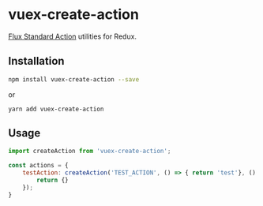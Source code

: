 # vuex-create-action

[Flux Standard Action](https://github.com/acdlite/flux-standard-action) utilities for Redux.

## Installation

```bash
npm install vuex-create-action --save
```

or

```
yarn add vuex-create-action
```

## Usage

```javascript
import createAction from 'vuex-create-action';

const actions = {
    testAction: createAction('TEST_ACTION', () => { return 'test'}, () => {
        return {}
    });
}
```
